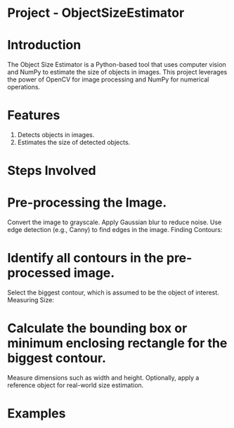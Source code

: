 # Project - ObjectSizeEstimator
# Introduction
The Object Size Estimator is a Python-based tool that uses computer vision and NumPy to estimate the size of objects in images. This project leverages the power of OpenCV for image processing and NumPy for numerical operations.
# Features
1. Detects objects in images.
2. Estimates the size of detected objects.

# Steps Involved 

# Pre-processing the Image.

Convert the image to grayscale.
Apply Gaussian blur to reduce noise.
Use edge detection (e.g., Canny) to find edges in the image.
Finding Contours:

# Identify all contours in the pre-processed image.
Select the biggest contour, which is assumed to be the object of interest.
Measuring Size:

# Calculate the bounding box or minimum enclosing rectangle for the biggest contour.
Measure dimensions such as width and height.
Optionally, apply a reference object for real-world size estimation.

# Examples
